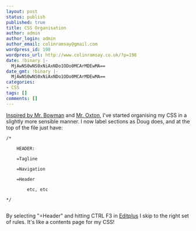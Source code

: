 ```yaml
---
layout: post
status: publish
published: true
title: CSS Organisation
author: admin
author_login: admin
author_email: colinramsay@gmail.com
wordpress_id: 198
wordpress_url: http://www.colinramsay.co.uk/?p=198
date: !binary |-
  MjAwNS0wNS0xNiAxNDo1ODo0MCArMDEwMA==
date_gmt: !binary |-
  MjAwNS0wNS0xNiAxNDo1ODo0MCArMDEwMA==
categories:
- CSS
tags: []
comments: []
---
```

<p><a href="http://stopdesign.com/log/2005/05/03/css-tip-flags.html">Inspired by Mr. Bowman</a> and <a href=http://joshuaink.com/blog/287/css-flags-and-find-using-selection">Mr. Oxton</a>, I've started organising my CSS in a slightly more sensible manner. I now label sections as Doug does, and at the top of the file just have:</p>
<p><code>/*<br />
	HEADER:<br />
	=Tagline<br />
	=Navigation<br />
	=Header<br />
        etc, etc<br />
*/<br />
</code></p>
<p>By selecting "=Header" and hitting CTRL F3 in <a href="http://www.editplus.com/">Editplus</a> I skip to the right set of rules. It's like a contents page for my CSS!</p>

